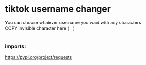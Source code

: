 # tiktok username changer
You can choose whatever username you want with any characters
<br>
COPY invisible character here (ㅤ)
<br>
</br>
### imports:
https://pypi.org/project/requests
